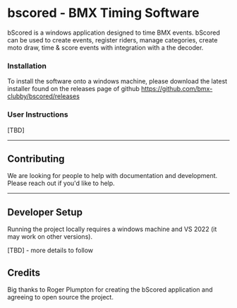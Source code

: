 # bscored - BMX Timing Software

bScored is a windows application designed to time BMX events. bScored can be used to create events, register riders, manage categories, create moto draw, time & score events with integration with a the decoder.

### Installation

To install the software onto a windows machine, please download the latest installer found on the releases page of github https://github.com/bmx-clubby/bscored/releases


### User Instructions

[TBD]

--- 

## Contributing

We are looking for people to help with documentation and development. Please reach out if you'd like to help.

---

## Developer Setup

Running the project locally requires a windows machine and VS 2022 (it may work on other versions).

[TBD] - more details to follow

## Credits

Big thanks to Roger Plumpton for creating the bScored application and agreeing to open source the project. 